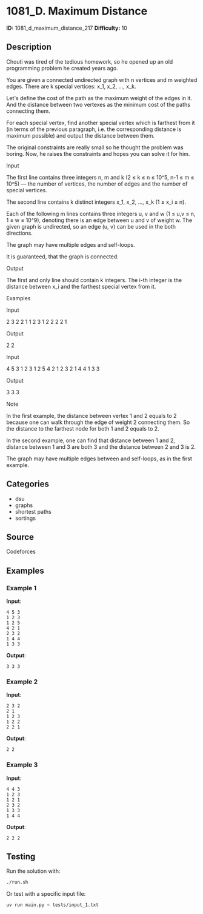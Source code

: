 # 1081_D. Maximum Distance

**ID:** 1081_d_maximum_distance_217
**Difficulty:** 10

## Description

Chouti was tired of the tedious homework, so he opened up an old programming problem he created years ago.

You are given a connected undirected graph with n vertices and m weighted edges. There are k special vertices: x_1, x_2, …, x_k.

Let's define the cost of the path as the maximum weight of the edges in it. And the distance between two vertexes as the minimum cost of the paths connecting them.

For each special vertex, find another special vertex which is farthest from it (in terms of the previous paragraph, i.e. the corresponding distance is maximum possible) and output the distance between them.

The original constraints are really small so he thought the problem was boring. Now, he raises the constraints and hopes you can solve it for him.

Input

The first line contains three integers n, m and k (2 ≤ k ≤ n ≤ 10^5, n-1 ≤ m ≤ 10^5) — the number of vertices, the number of edges and the number of special vertices.

The second line contains k distinct integers x_1, x_2, …, x_k (1 ≤ x_i ≤ n).

Each of the following m lines contains three integers u, v and w (1 ≤ u,v ≤ n, 1 ≤ w ≤ 10^9), denoting there is an edge between u and v of weight w. The given graph is undirected, so an edge (u, v) can be used in the both directions.

The graph may have multiple edges and self-loops.

It is guaranteed, that the graph is connected.

Output

The first and only line should contain k integers. The i-th integer is the distance between x_i and the farthest special vertex from it.

Examples

Input

2 3 2
2 1
1 2 3
1 2 2
2 2 1


Output

2 2


Input

4 5 3
1 2 3
1 2 5
4 2 1
2 3 2
1 4 4
1 3 3


Output

3 3 3

Note

In the first example, the distance between vertex 1 and 2 equals to 2 because one can walk through the edge of weight 2 connecting them. So the distance to the farthest node for both 1 and 2 equals to 2.

In the second example, one can find that distance between 1 and 2, distance between 1 and 3 are both 3 and the distance between 2 and 3 is 2.

The graph may have multiple edges between and self-loops, as in the first example.

## Categories

- dsu
- graphs
- shortest paths
- sortings

## Source

Codeforces

## Examples

### Example 1

**Input**:
```
4 5 3
1 2 3
1 2 5
4 2 1
2 3 2
1 4 4
1 3 3
```

**Output**:
```
3 3 3
```

### Example 2

**Input**:
```
2 3 2
2 1
1 2 3
1 2 2
2 2 1
```

**Output**:
```
2 2
```

### Example 3

**Input**:
```
4 4 3
1 2 3
1 2 1
2 3 2
1 3 3
1 4 4
```

**Output**:
```
2 2 2
```


## Testing

Run the solution with:

```bash
./run.sh
```

Or test with a specific input file:

```bash
uv run main.py < tests/input_1.txt
```
